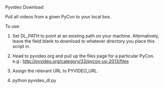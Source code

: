 Pyvideo Download

Pull all videos from a given PyCon to your local box.

To use:

1. Set DL_PATH to point at an existing path on your machine. Alternatively, leave the field blank to download to whatever directory you place this script in.

2. Head to pyvideo.org and pull up the files page for a particular PyCon. e.g.: http://pyvideo.org/category/33/pycon-us-2013/files

3. Assign the relevant URL to PYVIDEO_URL.

4. python pyvideo_dl.py
